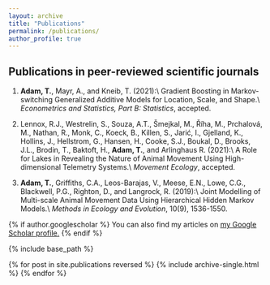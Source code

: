 ```yaml
---
layout: archive
title: "Publications"
permalink: /publications/
author_profile: true
---
```


Publications in peer-reviewed scientific journals
------

1. **Adam, T.**, Mayr, A., and Kneib, T. (2021):\\
Gradient Boosting in Markov-switching Generalized Additive Models for Location, Scale, and Shape.\\
*Econometrics and Statistics, Part B: Statistics*, accepted.

2. Lennox, R.J., Westrelin, S., Souza, A.T., Šmejkal, M., Říha, M., Prchalová, M., Nathan, R., Monk, C., Koeck, B., Killen, S., Jarić, I., Gjelland, K., Hollins, J., Hellstrom, G., Hansen, H., Cooke, S.J., Boukal, D., Brooks, J.L., Brodin, T., Baktoft, H., **Adam, T.**, and Arlinghaus R. (2021):\\
A Role for Lakes in Revealing the Nature of Animal Movement Using High-dimensional Telemetry Systems.\\
*Movement Ecology*, accepted.

3. **Adam, T.**, Griffiths, C.A., Leos-Barajas, V., Meese, E.N., Lowe, C.G., Blackwell, P.G., Righton, D., and Langrock, R. (2019):\\
Joint Modelling of Multi-scale Animal Movement Data Using Hierarchical Hidden Markov Models.\\
*Methods in Ecology and Evolution*, 10(9), 1536-1550.



{% if author.googlescholar %}
  You can also find my articles on <u><a href="{{author.googlescholar}}">my Google Scholar profile</a>.</u>
{% endif %}

{% include base_path %}

{% for post in site.publications reversed %}
  {% include archive-single.html %}
{% endfor %}
